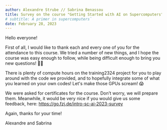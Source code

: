 ```yaml
---
author: Alexandre Strube // Sabrina Benassou
title: Survey on the course "Getting Started with AI on Supercomputers"
# subtitle: A primer in supercomputers`
date: February 28, 2023
---
```


Hello everyone! 

First of all, I would like to thank each and every one of you for the attendance to this course. 
We tried a number of new things, and I hope the course was easy enough to follow, while
being difficult enough to bring you new questions! 🙇‍♂️

There is plenty of compute hours on the training2324 project for you to play around with 
the code we provided, and to hopefully integrate some of what you learned on your own 
codes! Let's make those GPUs scream! 😱

We were asked for certificates for the course. Don’t worry, we will prepare them. Meanwhile, 
it would be very nice if you would give us some feedback, here: https://go.fzj.de/intro-sc-ai-2023-survey

Again, thanks for your time!

Alexandre and Sabrina